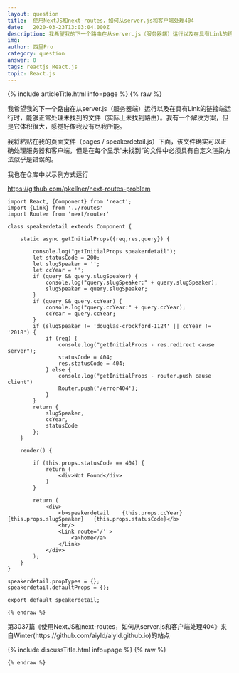 ```yaml
---
layout: question
title:  使用NextJS和next-routes，如何从server.js和客户端处理404
date:   2020-03-23T13:03:04.000Z
description: 我希望我的下一个路由在从server.js（服务器端）运行以及在具有Link的链接端运行时，能够正常处理未找到的文件（实际上未找到路由）。我有一个解决方案...
img: 
author: 西里Pro
category: question
answer: 0
tags: reactjs React.js
topic: React.js
---
```

<div class="article-root">
  <div class="article">
    {% include articleTitle.html info=page %}
    {% raw %}
    <div class="article-content"><p><font style="vertical-align: inherit;"><font style="vertical-align: inherit;">我希望我的下一个路由在从server.js（服务器端）运行以及在具有Link的链接端运行时，能够正常处理未找到的文件（实际上未找到路由）。</font><font style="vertical-align: inherit;">我有一个解决方案，但是它体积很大，感觉好像我没有尽我所能。</font></font></p>

<p><font style="vertical-align: inherit;"><font style="vertical-align: inherit;">我将粘贴在我的页面文件（pages / speakerdetail.js）下面，该文件确实可以正确处理服务器和客户端，但是在每个显示“未找到”的文件中必须具有自定义渲染方法似乎是错误的。</font></font></p>

<p><font style="vertical-align: inherit;"><font style="vertical-align: inherit;">我也在仓库中以示例方式运行</font></font></p>

<p><a href="https://github.com/pkellner/next-routes-problem" rel="noreferrer"><font style="vertical-align: inherit;"><font style="vertical-align: inherit;">https://github.com/pkellner/next-routes-problem</font></font></a></p>

<pre><code>import React, {Component} from 'react';<font></font>
import {Link} from '../routes'<font></font>
import Router from 'next/router'<font></font>
<font></font>
class speakerdetail extends Component {<font></font>
<font></font>
    static async getInitialProps({req,res,query}) {<font></font>
<font></font>
        console.log("getInitialProps speakerdetail");<font></font>
        let statusCode = 200;<font></font>
        let slugSpeaker = '';<font></font>
        let ccYear = '';<font></font>
        if (query &amp;&amp; query.slugSpeaker) {<font></font>
            console.log("query.slugSpeaker:" + query.slugSpeaker);<font></font>
            slugSpeaker = query.slugSpeaker;<font></font>
        }<font></font>
        if (query &amp;&amp; query.ccYear) {<font></font>
            console.log("query.ccYear:" + query.ccYear);<font></font>
            ccYear = query.ccYear;<font></font>
        }<font></font>
        if (slugSpeaker != 'douglas-crockford-1124' || ccYear != '2018') {<font></font>
            if (req) {<font></font>
                console.log("getInitialProps - res.redirect cause server");<font></font>
                statusCode = 404;<font></font>
                res.statusCode = 404;<font></font>
            } else {<font></font>
                console.log("getInitialProps - router.push cause client")<font></font>
                Router.push('/error404');<font></font>
            }<font></font>
        }<font></font>
        return {<font></font>
            slugSpeaker,<font></font>
            ccYear,<font></font>
            statusCode<font></font>
        };<font></font>
    }<font></font>
<font></font>
    render() {<font></font>
<font></font>
        if (this.props.statusCode == 404) {<font></font>
            return (<font></font>
                &lt;div&gt;Not Found&lt;/div&gt;<font></font>
            )<font></font>
        }<font></font>
<font></font>
        return (<font></font>
            &lt;div&gt;<font></font>
                &lt;b&gt;speakerdetail    {this.props.ccYear}   {this.props.slugSpeaker}   {this.props.statusCode}&lt;/b&gt;<font></font>
                &lt;hr/&gt;<font></font>
                &lt;Link route='/' &gt;<font></font>
                    &lt;a&gt;home&lt;/a&gt;<font></font>
                &lt;/Link&gt;<font></font>
            &lt;/div&gt;<font></font>
        );<font></font>
    }<font></font>
}<font></font>
<font></font>
speakerdetail.propTypes = {};<font></font>
speakerdetail.defaultProps = {};<font></font>
<font></font>
export default speakerdetail;<font></font>
</code></pre></div>
    {% endraw %}
  </div>
  <p class="winter_mark">第3037篇《使用NextJS和next-routes，如何从server.js和客户端处理404》来自Winter(https://github.com/aiyld/aiyld.github.io)的站点</p>
  <div class="discuss-wrapper">
    {% include discussTitle.html info=page %}
    {% raw %}
    
    {% endraw %}
  </div>
<div>
